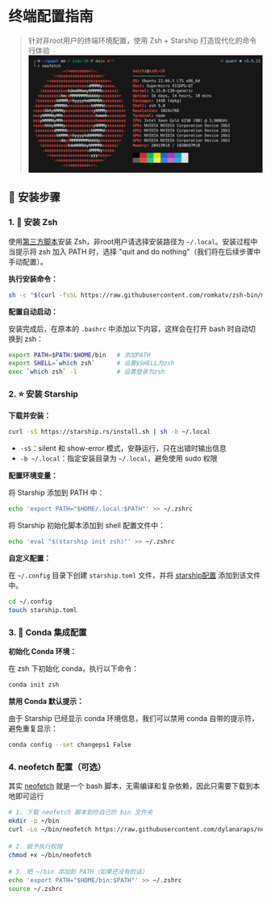 # 终端配置指南

> 针对非root用户的终端环境配置，使用 Zsh + Starship 打造现代化的命令行体验
![终端配置示例](image.png)
## 🚀 安装步骤

### 1. 🔧 安装 Zsh

使用[第三方脚本](https://github.com/romkatv/zsh-bin)安装 Zsh，非root用户请选择安装路径为 `~/.local`。安装过程中当提示将 zsh 加入 PATH 时，选择 "quit and do nothing"（我们将在后续步骤中手动配置）。

**执行安装命令：**
```bash
sh -c "$(curl -fsSL https://raw.githubusercontent.com/romkatv/zsh-bin/master/install)"
```

**配置自动启动：**

安装完成后，在原本的 `.bashrc` 中添加以下内容，这样会在打开 bash 时自动切换到 zsh：

```bash
export PATH=$PATH:$HOME/bin   # 添加PATH
export SHELL=`which zsh`      # 设置$SHELL为zsh
exec `which zsh` -l           # 设置登录为zsh
```

### 2. ⭐ 安装 Starship

**下载并安装：**
```bash
curl -sS https://starship.rs/install.sh | sh -b ~/.local 
```

- `-sS`：silent 和 show-error 模式，安静运行，只在出错时输出信息
- `-b ~/.local`：指定安装目录为 `~/.local`，避免使用 sudo 权限

**配置环境变量：**

将 Starship 添加到 PATH 中：
```bash
echo 'export PATH="$HOME/.local:$PATH"' >> ~/.zshrc
```

将 Starship 初始化脚本添加到 shell 配置文件中：
```bash
echo 'eval "$(starship init zsh)"' >> ~/.zshrc
```

**自定义配置：**

在 `~/.config` 目录下创建 `starship.toml` 文件，并将 [starship配置](starship.toml) 添加到该文件中。
```bash
cd ~/.config
touch starship.toml
```

### 3. 🐍 Conda 集成配置

**初始化 Conda 环境：**

在 zsh 下初始化 conda，执行以下命令：
```bash
conda init zsh
```

**禁用 Conda 默认提示：**

由于 Starship 已经显示 conda 环境信息，我们可以禁用 conda 自带的提示符，避免重复显示：
```bash
conda config --set changeps1 False
```

### 4. neofetch 配置（可选）
其实 [neofetch](https://github.com/dylanaraps/neofetch) 就是一个 bash 脚本，无需编译和复杂依赖，因此只需要下载到本地即可运行
```bash
# 1. 下载 neofetch 脚本到你自己的 bin 文件夹
mkdir -p ~/bin
curl -Lo ~/bin/neofetch https://raw.githubusercontent.com/dylanaraps/neofetch/master/neofetch
 
# 2. 赋予执行权限
chmod +x ~/bin/neofetch

# 3. 把 ~/bin 添加到 PATH（如果还没有的话）
echo 'export PATH="$HOME/bin:$PATH"' >> ~/.zshrc
source ~/.zshrc
```
